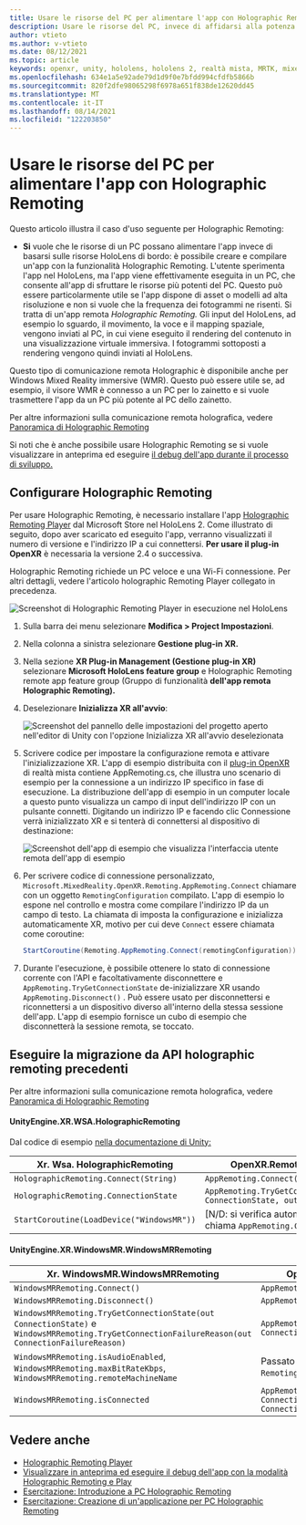 ```yaml
---
title: Usare le risorse del PC per alimentare l'app con Holographic Remoting
description: Usare le risorse del PC, invece di affidarsi alla potenza di elaborazione di bordo del HoloLens, per alimentare l'app con Holographic Remoting
author: vtieto
ms.author: v-vtieto
ms.date: 08/12/2021
ms.topic: article
keywords: openxr, unity, hololens, hololens 2, realtà mista, MRTK, mixed reality Toolkit, realtà aumentata, realtà virtuale, visori di realtà mista, apprendimento, esercitazione, introduzione, comunicazione remota olografica, desktop, anteprima, debug
ms.openlocfilehash: 634e1a5e92ade79d1d9f0e7bfdd994cfdfb5866b
ms.sourcegitcommit: 820f2dfe98065298f6978a651f838de12620dd45
ms.translationtype: MT
ms.contentlocale: it-IT
ms.lasthandoff: 08/14/2021
ms.locfileid: "122203850"
---
```

# <a name="use-pc-resources-to-power-your-app-with-holographic-remoting"></a>Usare le risorse del PC per alimentare l'app con Holographic Remoting

Questo articolo illustra il caso d'uso seguente per Holographic Remoting:

-  **Si** vuole che le risorse di un PC possano alimentare l'app invece di basarsi sulle risorse HoloLens di bordo: è possibile creare e compilare un'app con la funzionalità Holographic Remoting. L'utente sperimenta l'app nel HoloLens, ma l'app viene effettivamente eseguita in un PC, che consente all'app di sfruttare le risorse più potenti del PC. Questo può essere particolarmente utile se l'app dispone di asset o modelli ad alta risoluzione e non si vuole che la frequenza dei fotogrammi ne risenti. Si tratta di un'app remota _Holographic Remoting._ Gli input del HoloLens, ad esempio lo sguardo, il movimento, la voce e il mapping spaziale, vengono inviati al PC, in cui viene eseguito il rendering del contenuto in una visualizzazione virtuale immersiva. I fotogrammi sottoposti a rendering vengono quindi inviati al HoloLens.

Questo tipo di comunicazione remota Holographic è disponibile anche per Windows Mixed Reality immersive (WMR). Questo può essere utile se, ad esempio, il visore WMR è connesso a un PC per lo zainetto e si vuole trasmettere l'app da un PC più potente al PC dello zainetto.

Per altre informazioni sulla comunicazione remota holografica, vedere [Panoramica di Holographic Remoting](../platform-capabilities-and-apis/holographic-remoting-overview.md)

Si noti che è anche possibile usare Holographic Remoting se si vuole visualizzare in anteprima ed eseguire [il debug dell'app durante il processo di sviluppo.](preview-and-debug-your-app.md)

## <a name="set-up-holographic-remoting"></a>Configurare Holographic Remoting

Per usare Holographic Remoting, è necessario installare l'app [Holographic Remoting Player](../platform-capabilities-and-apis/holographic-remoting-player.md) dal Microsoft Store nel HoloLens 2. Come illustrato di seguito, dopo aver scaricato ed eseguito l'app, verranno visualizzati il numero di versione e l'indirizzo IP a cui connettersi. **Per usare il plug-in OpenXR** è necessaria la versione 2.4 o successiva.

Holographic Remoting richiede un PC veloce e una Wi-Fi connessione. Per altri dettagli, vedere l'articolo holographic Remoting Player collegato in precedenza.

![Screenshot di Holographic Remoting Player in esecuzione nel HoloLens](images/openxr-features-img-01.png)

1. Sulla barra dei menu selezionare **Modifica > Project Impostazioni**.
1. Nella colonna a sinistra selezionare **Gestione plug-in XR.**
1. Nella sezione **XR Plug-in Management (Gestione plug-in XR)** selezionare **Microsoft HoloLens feature group** e Holographic Remoting remote app feature group (Gruppo di funzionalità **dell'app remota Holographic Remoting).**
1. Deselezionare **Inizializza XR all'avvio**:

    ![Screenshot del pannello delle impostazioni del progetto aperto nell'editor di Unity con l'opzione Inizializza XR all'avvio deselezionata](images/001-openxr-features.png)

1. Scrivere codice per impostare la configurazione remota e attivare l'inizializzazione XR. L'app di esempio distribuita con il [plug-in OpenXR](./xr-project-setup.md#unity-sample-projects-for-openxr-and-hololens-2) di realtà mista contiene AppRemoting.cs, che illustra uno scenario di esempio per la connessione a un indirizzo IP specifico in fase di esecuzione. La distribuzione dell'app di esempio in un computer locale a questo punto visualizza un campo di input dell'indirizzo IP con un pulsante connetti. Digitando un indirizzo IP e facendo clic Connessione verrà inizializzato XR e si tenterà di connettersi al dispositivo di destinazione:

    ![Screenshot dell'app di esempio che visualizza l'interfaccia utente remota dell'app di esempio](images/openxr-sample-app-remoting.png)

1. Per scrivere codice di connessione personalizzato, `Microsoft.MixedReality.OpenXR.Remoting.AppRemoting.Connect` chiamare con un oggetto `RemotingConfiguration` compilato. L'app di esempio lo espone nel controllo e mostra come compilare l'indirizzo IP da un campo di testo. La chiamata di imposta la configurazione e inizializza automaticamente XR, motivo per cui deve `Connect` essere chiamata come coroutine:

    ``` cs
    StartCoroutine(Remoting.AppRemoting.Connect(remotingConfiguration));
    ```

1. Durante l'esecuzione, è possibile ottenere lo stato di connessione corrente con l'API e facoltativamente disconnettere e `AppRemoting.TryGetConnectionState` de-inizializzare XR usando `AppRemoting.Disconnect()` . Può essere usato per disconnettersi e riconnettersi a un dispositivo diverso all'interno della stessa sessione dell'app. L'app di esempio fornisce un cubo di esempio che disconnetterà la sessione remota, se toccato.

## <a name="migrate-from-previous-holographic-remoting-apis"></a>Eseguire la migrazione da API holographic remoting precedenti

Per altre informazioni sulla comunicazione remota holografica, vedere [Panoramica di Holographic Remoting](../platform-capabilities-and-apis/holographic-remoting-overview.md)

#### <a name="unityenginexrwsaholographicremoting"></a>UnityEngine.XR.WSA.HolographicRemoting

Dal codice di esempio [nella documentazione di Unity:](https://docs.unity3d.com/2018.4/Documentation/ScriptReference/XR.WSA.HolographicRemoting.html)

| Xr. Wsa. HolographicRemoting | OpenXR.Remoting.AppRemoting |
| ---- | ---- |
| `HolographicRemoting.Connect(String)` | `AppRemoting.Connect(RemotingConfiguration)` |
| `HolographicRemoting.ConnectionState` | `AppRemoting.TryGetConnectionState(out ConnectionState, out DisconnectReason)`|
| `StartCoroutine(LoadDevice("WindowsMR"))`| [N/D: si verifica automaticamente quando si chiama `AppRemoting.Connect` ]  |

#### <a name="unityenginexrwindowsmrwindowsmrremoting"></a>UnityEngine.XR.WindowsMR.WindowsMRRemoting

| Xr. WindowsMR.WindowsMRRemoting | OpenXR.Remoting.AppRemoting |
| ---- | ---- |
| `WindowsMRRemoting.Connect()` | `AppRemoting.Connect(RemotingConfiguration)` |
| `WindowsMRRemoting.Disconnect()` | `AppRemoting.Disconnect()` |
| `WindowsMRRemoting.TryGetConnectionState(out ConnectionState)` e `WindowsMRRemoting.TryGetConnectionFailureReason(out ConnectionFailureReason)`| `AppRemoting.TryGetConnectionState(out ConnectionState, out DisconnectReason)`|
| `WindowsMRRemoting.isAudioEnabled`, `WindowsMRRemoting.maxBitRateKbps`, `WindowsMRRemoting.remoteMachineName` | Passato a `AppRemoting.Connect` tramite `RemotingConfiguration` lo struct |
| `WindowsMRRemoting.isConnected` | `AppRemoting.TryGetConnectionState(out ConnectionState state, out _) && state == ConnectionState.Connected`

## <a name="see-also"></a>Vedere anche

* [Holographic Remoting Player](../platform-capabilities-and-apis/holographic-remoting-player.md)
* [Visualizzare in anteprima ed eseguire il debug dell'app con la modalità Holographic Remoting e Play](preview-and-debug-your-app.md)
* [Esercitazione: Introduzione a PC Holographic Remoting](../unity/tutorials/mr-learning-pc-holographic-remoting-01.md)
* [Esercitazione: Creazione di un'applicazione per PC Holographic Remoting](../unity/tutorials/mr-learning-pc-holographic-remoting-02.md)
